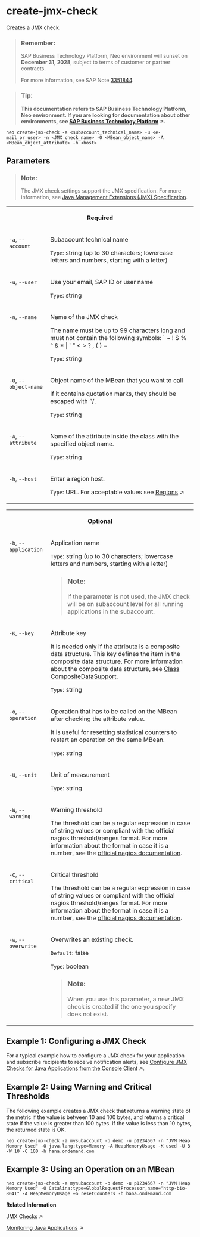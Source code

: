 <!-- loio298a207f33c4484b9894b7c4e2900566 -->

# create-jmx-check

Creates a JMX check.



> ### Remember:  
> SAP Business Technology Platform, Neo environment will sunset on **December 31, 2028**, subject to terms of customer or partner contracts.
> 
> For more information, see SAP Note [3351844](https://me.sap.com/notes/3351844).

> ### Tip:  
> **This documentation refers to SAP Business Technology Platform, Neo environment. If you are looking for documentation about other environments, see [SAP Business Technology Platform](https://help.sap.com/viewer/65de2977205c403bbc107264b8eccf4b/Cloud/en-US/6a2c1ab5a31b4ed9a2ce17a5329e1dd8.html "SAP Business Technology Platform (SAP BTP) is an integrated offering comprised of the following technology portfolios: application development; process automation; integration; data, analytics, and enterprise planning; artificial intelligence. The platform offers users the ability to turn data into business value, compose end-to-end business processes, connect entire IT landscapes, and personalize, build and extend SAP applications. This reduces the overall total cost of ownership maintaining SAP landscapes and third-party software across end-to-end business processes.") :arrow_upper_right:.**



```
neo create-jmx-check -a <subaccount_technical_name> -u <e-mail_or_user> -n <JMX_check_name> -O <MBean_object_name> -A <MBean_object_attribute> -h <host>
```



## Parameters

> ### Note:  
> The JMX check settings support the JMX specification. For more information, see [Java Management Extensions \(JMX\) Specification](https://docs.oracle.com/javase/8/docs/technotes/guides/jmx/JMX_1_4_specification.pdf).


<table>
<tr>
<th valign="top" colspan="2">

Required

</th>
</tr>
<tr>
<td valign="top">

`-a`, `--account`

</td>
<td valign="top">

Subaccount technical name

`Type`: string \(up to 30 characters; lowercase letters and numbers, starting with a letter\)

</td>
</tr>
<tr>
<td valign="top">

`-u`, `--user`

</td>
<td valign="top">

Use your email, SAP ID or user name

`Type`: string

</td>
</tr>
<tr>
<td valign="top">

`-n`, `--name`

</td>
<td valign="top">

Name of the JMX check

The name must be up to 99 characters long and must not contain the following symbols: \` ~ ! $ % ^ & \* | ' " < \> ? , \( \) =

`Type`: string

</td>
</tr>
<tr>
<td valign="top">

`-O`, `--object-name`

</td>
<td valign="top">

Object name of the MBean that you want to call

If it contains quotation marks, they should be escaped with ‘\\’.

`Type`: string

</td>
</tr>
<tr>
<td valign="top">

`-A`, `--attribute`

</td>
<td valign="top">

Name of the attribute inside the class with the specified object name.

`Type`: string

</td>
</tr>
<tr>
<td valign="top">

`-h`, `--host`

</td>
<td valign="top">

Enter a region host.

`Type`: URL. For acceptable values see [Regions](https://help.sap.com/viewer/65de2977205c403bbc107264b8eccf4b/Cloud/en-US/350356d1dc314d3199dca15bd2ab9b0e.html "You can deploy applications in different regions. Each region represents a geographical location (for example, Europe, US East) where applications, data, or services are hosted.") :arrow_upper_right:

</td>
</tr>
</table>


<table>
<tr>
<th valign="top" colspan="2">

Optional

</th>
</tr>
<tr>
<td valign="top">

`-b`, `--application` 

</td>
<td valign="top">

Application name

`Type`: string \(up to 30 characters; lowercase letters and numbers, starting with a letter\)

> ### Note:  
> If the parameter is not used, the JMX check will be on subaccount level for all running applications in the subaccount.



</td>
</tr>
<tr>
<td valign="top">

`-K`, `--key`

</td>
<td valign="top">

Attribute key

It is needed only if the attribute is a composite data structure. This key defines the item in the composite data structure. For more information about the composite data structure, see [Class CompositeDataSupport](http://docs.oracle.com/javase/1.5.0/docs/api/javax/management/openmbean/CompositeDataSupport.html).

`Type`: string

</td>
</tr>
<tr>
<td valign="top">

`-o`, `--operation`

</td>
<td valign="top">

Operation that has to be called on the MBean after checking the attribute value.

It is useful for resetting statistical counters to restart an operation on the same MBean.

`Type`: string

</td>
</tr>
<tr>
<td valign="top">

`-U`, `--unit`

</td>
<td valign="top">

Unit of measurement

`Type`: string

</td>
</tr>
<tr>
<td valign="top">

`-W`, `--warning`

</td>
<td valign="top">

Warning threshold

The threshold can be a regular expression in case of string values or compliant with the official nagios threshold/ranges format. For more information about the format in case it is a number, see the [official nagios documentation](https://nagios-plugins.org/doc/guidelines.html#THRESHOLDFORMAT).

</td>
</tr>
<tr>
<td valign="top">

`-C`, `--critical`

</td>
<td valign="top">

Critical threshold

The threshold can be a regular expression in case of string values or compliant with the official nagios threshold/ranges format. For more information about the format in case it is a number, see the [official nagios documentation](https://nagios-plugins.org/doc/guidelines.html#THRESHOLDFORMAT).

</td>
</tr>
<tr>
<td valign="top">

`-w`, `--overwrite`

</td>
<td valign="top">

Overwrites an existing check.

`Default`: false

`Type`: boolean

> ### Note:  
> When you use this parameter, a new JMX check is created if the one you specify does not exist.



</td>
</tr>
</table>



## Example 1: Configuring a JMX Check

For a typical example how to configure a JMX check for your application and subscribe recipients to receive notification alerts, see [Configure JMX Checks for Java Applications from the Console Client](https://help.sap.com/viewer/64f7d2b06c6b40a9b3097860c5930641/Cloud/en-US/21d734fa88f44298a8a9cb1f759f8fb9.html "Configure a JMX check from the console client to monitor your Java application.") :arrow_upper_right:.



## Example 2: Using Warning and Critical Thresholds

The following example creates a JMX check that returns a warning state of the metric if the value is between 10 and 100 bytes, and returns a critical state if the value is greater than 100 bytes. If the value is less than 10 bytes, the returned state is OK.

```
neo create-jmx-check -a mysubaccount -b demo -u p1234567 -n "JVM Heap Memory Used" -O java.lang:type=Memory -A HeapMemoryUsage -K used -U B -W 10 -C 100 -h hana.ondemand.com
```



## Example 3: Using an Operation on an MBean

```
neo create-jmx-check -a mysubaccount -b demo -u p1234567 -n "JVM Heap Memory Used" -O Catalina:type=GlobalRequestProcessor,name="http-bio-8041" -A HeapMemoryUsage –o resetCounters -h hana.ondemand.com
```

**Related Information**  


[JMX Checks](https://help.sap.com/viewer/64f7d2b06c6b40a9b3097860c5930641/Cloud/en-US/ef5c05a713154945b347f87b54446c2b.html "Registering JMX checks for SAP Monitoring service allows alerting on any metric that is based on JMX MBean attribute.") :arrow_upper_right:

[Monitoring Java Applications](https://help.sap.com/viewer/64f7d2b06c6b40a9b3097860c5930641/Cloud/en-US/cf4b2953c2534c0a9b491abf5a4847d7.html "") :arrow_upper_right:

